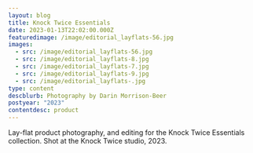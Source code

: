 ```yaml
---
layout: blog
title: Knock Twice Essentials
date: 2023-01-13T22:02:00.000Z
featuredimage: /image/editorial_layflats-56.jpg
images:
  - src: /image/editorial_layflats-56.jpg
  - src: /image/editorial_layflats-8.jpg
  - src: /image/editorial_layflats-7.jpg
  - src: /image/editorial_layflats-9.jpg
  - src: /image/editorial_layflats-.jpg
type: content
descblurb: Photography by Darin Morrison-Beer
postyear: "2023"
contentdesc: product
---
```

Lay-flat product photography, and editing for the Knock Twice Essentials collection. Shot at the Knock Twice studio, 2023.
